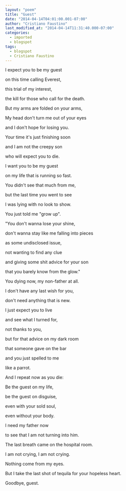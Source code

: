 ```yaml
---
layout: "poem"
title: "Guest"
date: "2014-04-14T04:01:00.001-07:00"
author: "Cristiano Faustino"
last_modified_at: "2014-04-14T11:31:40.000-07:00"
categories:
  - imported
  - blogspot
tags:
  - blogspot
  - Cristiano Faustino
---
```


I expect you to be my guest

on this time calling Everest,

this trial of my interest,

the kill for those who call for the death.

But my arms are folded on your arms,

My head don't turn me out of your eyes

and I don't hope for losing you.

Your time it's just finishing soon

and I am not the creepy son

who will expect you to die.

I want you to be my guest

on my life that is running so fast.

You didn't see that much from me,

but the last time you went to see

I was lying with no look to show.

You just told me "grow up".

"You don't wanna lose your shine,

don't wanna stay like me falling into pieces

as some undisclosed issue,

not wanting to find any clue

and giving some shit advice for your son

that you barely know from the glow."

You dying now, my non-father at all.

I don't have any last wish for you,

don't need anything that is new.

I just expect you to live

and see what I turned for,

not thanks to you,

but for that advice on my dark room

that someone gave on the bar

and you just spelled to me

like a parrot.

And I repeat now as you die:

Be the guest on my life,

be the guest on disguise,

even with your sold soul,

even without your body.

I need my father now

to see that I am not turning into him.

The last breath came on the hospital room.

I am not crying, I am not crying.

Nothing come from my eyes.

But I take the last shot of tequila for your hopeless heart.

Goodbye, guest.
